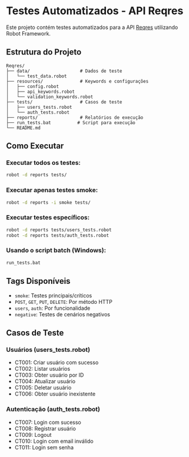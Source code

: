 # Testes Automatizados - API Reqres

Este projeto contém testes automatizados para a API [Reqres](https://reqres.in/) utilizando Robot Framework.

## Estrutura do Projeto

```
Reqres/
├── data/                   # Dados de teste
│   └── test_data.robot
├── resources/              # Keywords e configurações
│   ├── config.robot
│   ├── api_keywords.robot
│   └── validation_keywords.robot
├── tests/                  # Casos de teste
│   ├── users_tests.robot
│   └── auth_tests.robot
├── reports/                # Relatórios de execução
├── run_tests.bat          # Script para execução
└── README.md
```

## Como Executar

### Executar todos os testes:
```bash
robot -d reports tests/
```

### Executar apenas testes smoke:
```bash
robot -d reports -i smoke tests/
```

### Executar testes específicos:
```bash
robot -d reports tests/users_tests.robot
robot -d reports tests/auth_tests.robot
```

### Usando o script batch (Windows):
```bash
run_tests.bat
```

## Tags Disponíveis

- `smoke`: Testes principais/críticos
- `POST`, `GET`, `PUT`, `DELETE`: Por método HTTP
- `users`, `auth`: Por funcionalidade
- `negative`: Testes de cenários negativos

## Casos de Teste

### Usuários (users_tests.robot)
- CT001: Criar usuário com sucesso
- CT002: Listar usuários
- CT003: Obter usuário por ID
- CT004: Atualizar usuário
- CT005: Deletar usuário
- CT006: Obter usuário inexistente

### Autenticação (auth_tests.robot)
- CT007: Login com sucesso
- CT008: Registrar usuário
- CT009: Logout
- CT010: Login com email inválido
- CT011: Login sem senha